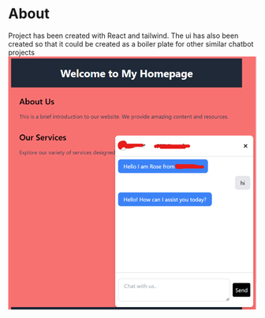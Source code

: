 # About
Project has been created with React and tailwind. The ui has also been created so that it could be created as a boiler plate for other similar chatbot projects
![Screenshot](images/screens.png)
